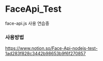 # FaceApi_Test
face-api.js 사용 연습중

### 사용방법
https://www.notion.so/Face-Api-nodejs-test-1ad283f828c3442b98653b9f6f270857

